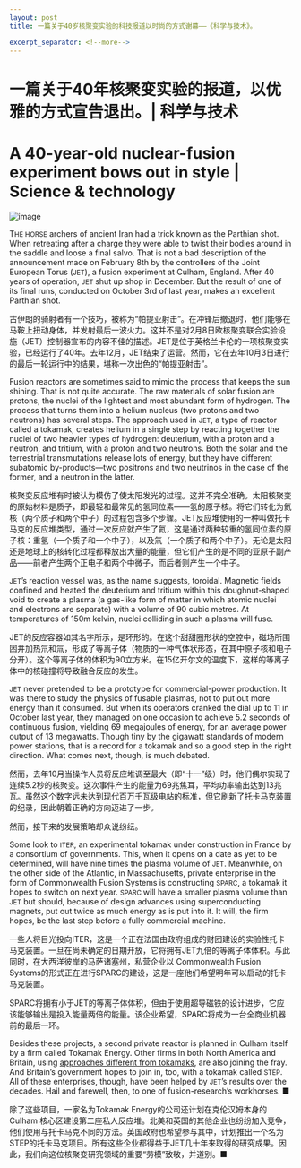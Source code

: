 ```yaml
---
layout: post
title: 一篇关于40岁核聚变实验的科技报道以时尚的方式谢幕——《科学与技术》。

excerpt_separator: <!--more-->
---
```



<!--more-->

# 一篇关于40年核聚变实验的报道，以优雅的方式宣告退出。| 科学与技术



# A 40-year-old nuclear-fusion experiment bows out in style | Science & technology



![image](https://images.weserv.nl/?url=www.economist.com/img/b/1280/720/90/media-assets/image/20240210_STP504.jpg)

<div></div><p><span>T</span><small>HE HORSE</small> archers of ancient Iran had a trick known as the Parthian shot. When retreating after a charge they were able to twist their bodies around in the saddle and loose a final salvo. That is not a bad description of the announcement made on February 8th by the controllers of the Joint European Torus (<small>JET</small>), a fusion experiment at Culham, England. After 40 years of operation, <small>JET </small>shut up shop in December. But the result of one of its final runs, conducted on October 3rd of last year, makes an excellent Parthian shot.</p>

古伊朗的骑射者有一个技巧，被称为“帕提亚射击”。在冲锋后撤退时，他们能够在马鞍上扭动身体，并发射最后一波火力。这并不是对2月8日欧核聚变联合实验设施（JET）控制器宣布的内容不佳的描述。JET是位于英格兰卡伦的一项核聚变实验，已经运行了40年。去年12月，JET结束了运营。然而，它在去年10月3日进行的最后一轮运行中的结果，堪称一次出色的“帕提亚射击”。


<p>Fusion reactors are sometimes said to mimic the process that keeps the sun shining. That is not quite accurate. The raw materials of solar fusion are protons, the nuclei of the lightest and most abundant form of hydrogen. The process that turns them into a helium nucleus (two protons and two neutrons) has several steps. The approach used in <small>JET</small>, a type of reactor called a tokamak, creates helium in a single step by reacting together the nuclei of two heavier types of hydrogen: deuterium, with a proton and a neutron, and tritium, with a proton and two neutrons. Both the solar and the terrestrial transmutations release lots of energy, but they have different subatomic by-products—two positrons and two neutrinos in the case of the former, and a neutron in the latter.</p>

核聚变反应堆有时被认为模仿了使太阳发光的过程。这并不完全准确。太阳核聚变的原始材料是质子，即最轻和最常见的氢同位素——氢的原子核。将它们转化为氦核（两个质子和两个中子）的过程包含多个步骤。JET反应堆使用的一种叫做托卡马克的反应堆类型，通过一次反应就产生了氦，这是通过两种较重的氢同位素的原子核：重氢（一个质子和一个中子），以及氚（一个质子和两个中子）。无论是太阳还是地球上的核转化过程都释放出大量的能量，但它们产生的是不同的亚原子副产品——前者产生两个正电子和两个中微子，而后者则产生一个中子。


<div><div><div id="econ-1"></div></div></div><p><small>JET</small>’s reaction vessel was, as the name suggests, toroidal. Magnetic fields confined and heated the deuterium and tritium within this doughnut-shaped void to create a plasma (a gas-like form of matter in which atomic nuclei and electrons are separate) with a volume of 90 cubic metres. At temperatures of 150m kelvin, nuclei colliding in such a plasma will fuse.</p>

JET的反应容器如其名字所示，是环形的。在这个甜甜圈形状的空腔中，磁场所围困并加热氘和氚，形成了等离子体（物质的一种气体状形态，在其中原子核和电子分开）。这个等离子体的体积为90立方米。在15亿开尔文的温度下，这样的等离子体中的核碰撞将导致融合反应的发生。


<p><small>JET</small> never pretended to be a prototype for commercial-power production. It was there to study the physics of fusable plasmas, not to put out more energy than it consumed. But when its operators cranked the dial up to 11 in October last year, they managed on one occasion to achieve 5.2 seconds of continuous fusion, yielding 69 megajoules of energy, for an average power output of 13 megawatts. Though tiny by the gigawatt standards of modern power stations, that is a record for a tokamak and so a good step in the right direction. What comes next, though, is much debated.</p>

然而，去年10月当操作人员将反应堆调至最大（即“十一”级）时，他们偶尔实现了连续5.2秒的核聚变。这次事件产生的能量为69兆焦耳，平均功率输出达到13兆瓦。虽然这个数字远未达到现代百万千瓦级电站的标准，但它刷新了托卡马克装置的纪录，因此朝着正确的方向迈进了一步。

然而，接下来的发展策略却众说纷纭。


<p>Some look to <small>ITER</small>, an experimental tokamak under construction in France by a consortium of governments. This, when it opens on a date as yet to be determined, will have nine times the plasma volume of <small>JET</small>. Meanwhile, on the other side of the Atlantic, in Massachusetts, private enterprise in the form of Commonwealth Fusion Systems is constructing <small>SPARC</small>, a tokamak it hopes to switch on next year. <small>SPARC </small>will have a smaller plasma volume than <small>JET</small> but should, because of design advances using superconducting magnets, put out twice as much energy as is put into it. It will, the firm hopes, be the last step before a fully commercial machine.</p>

一些人将目光投向ITER，这是一个正在法国由政府组成的财团建设的实验性托卡马克装置。一旦在尚未确定的日期开放，它将拥有JET九倍的等离子体体积。与此同时，在大西洋彼岸的马萨诸塞州，私营企业以 Commonwealth Fusion Systems的形式正在进行SPARC的建设，这是一座他们希望明年可以启动的托卡马克装置。

SPARC将拥有小于JET的等离子体体积，但由于使用超导磁铁的设计进步，它应该能够输出是投入能量两倍的能量。该企业希望，SPARC将成为一台全商业机器前的最后一环。


<p>Besides these projects, a second private reactor is planned in Culham itself by a firm called Tokamak Energy. Other firms in both North America and Britain, using <a href="https://www.economist.com/science-and-technology/2023/03/22/fusion-power-is-coming-back-into-fashion">approaches different from tokamaks</a>, are also joining the fray. And Britain’s government hopes to join in, too, with a tokamak called <small>STEP</small>. All of these enterprises, though, have been helped by <small>JET</small>’s results over the decades. Hail and farewell, then, to one of fusion-research’s workhorses. <span>■</span></p>

除了这些项目，一家名为Tokamak Energy的公司还计划在克伦汉姆本身的 Culham 核心区建设第二座私人反应堆。北美和英国的其他企业也纷纷加入竞争，他们使用与托卡马克不同的方法。英国政府也希望参与其中，计划推出一个名为STEP的托卡马克项目。所有这些企业都得益于JET几十年来取得的研究成果。因此，我们向这位核聚变研究领域的重要“劳模”致敬，并道别。■

